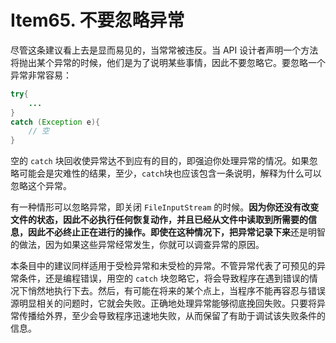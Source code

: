# Item65. 不要忽略异常

尽管这条建议看上去是显而易见的，当常常被违反。当 API 设计者声明一个方法将抛出某个异常的时候，他们是为了说明某些事情，因此不要忽略它。要忽略一个异常非常容易：

```java
try{
 	...   
}
catch (Exception e){
	// 空
}
```



空的 `catch` 块回收使异常达不到应有的目的，即强迫你处理异常的情况。如果忽略可能会是灾难性的结果，至少，`catch`块也应该包含一条说明，解释为什么可以忽略这个异常。



有一种情形可以忽略异常，即关闭 `FileInputStream` 的时候。**因为你还没有改变文件的状态，因此不必执行任何恢复动作，并且已经从文件中读取到所需要的信息，因此不必终止正在进行的操作。**即使在这种情况下，把**异常记录下来**还是明智的做法，因为如果这些异常经常发生，你就可以调查异常的原因。

本条目中的建议同样适用于受检异常和未受检的异常。不管异常代表了可预见的异常条件，还是编程错误，用空的 `catch` 块忽略它，将会导致程序在遇到错误的情况下悄然地执行下去。然后，有可能在将来的某个点上，当程序不能再容忍与错误源明显相关的问题时，它就会失败。正确地处理异常能够彻底挽回失败。只要将异常传播给外界，至少会导致程序迅速地失败，从而保留了有助于调试该失败条件的信息。